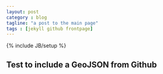 ```yaml
---
layout: post
category : blog
tagline: "a post to the main page"
tags : [jekyll github frontpage]
---
```

{% include JB/setup %}

## Test to include a GeoJSON from Github
<script src="https://embed.github.com/view/geojson/Maltretieren/maltretieren.github.com/blob/master/drinking_water.geojson"></script>
